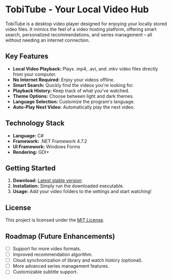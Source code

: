 # TobiTube - Your Local Video Hub

TobiTube is a desktop video player designed for enjoying your locally stored video files.  It mimics the feel of a video hosting platform, offering smart search, personalized recommendations, and series management – all without needing an internet connection.

## Key Features

*   **Local Video Playback:**  Plays .mp4, .avi, and .mkv video files directly from your computer.
*   **No Internet Required:** Enjoy your videos offline.
*   **Smart Search:** Quickly find the videos you're looking for.
*   **Playback History:** Keep track of what you've watched.
*   **Theme Options:** Choose between light and dark themes.
*   **Language Selection:**  Customize the program's language.
*   **Auto-Play Next Video:** Automatically play the next video.

## Technology Stack

*   **Language:** C#
*   **Framework:** .NET Framework 4.7.2
*   **UI Framework:** Windows Forms
*   **Rendering:** GDI+

## Getting Started

1.  **Download:**  [Latest stable version](https://github.com/GKGamerRU/TobiTube-Offline/releases)
2.  **Installation:**  Simply run the downloaded executable.
3.  **Usage:**  Add your video folders to the settings and start watching!

## License

This project is licensed under the [MIT License](LICENSE.txt).

## Roadmap (Future Enhancements)

*   [ ] Support for more video formats.
*   [ ] Improved recommendation algorithm.
*   [ ] Cloud synchronization of library and watch history (optional).
*   [ ] More advanced series management features.
*   [ ] Customizable subtitle support.
